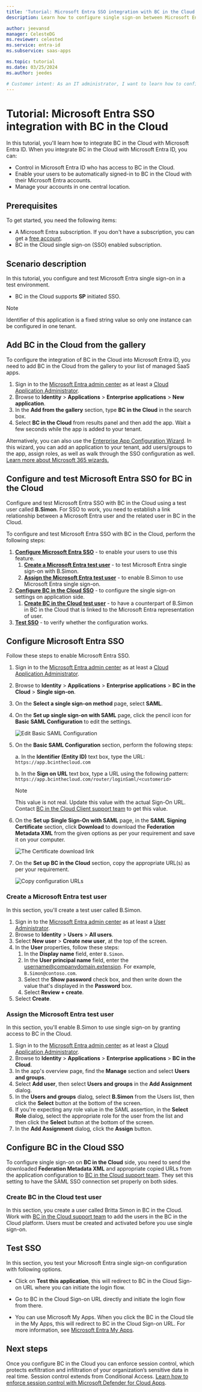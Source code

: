 ```yaml
---
title: 'Tutorial: Microsoft Entra SSO integration with BC in the Cloud'
description: Learn how to configure single sign-on between Microsoft Entra ID and BC in the Cloud.

author: jeevansd
manager: CelesteDG
ms.reviewer: celested
ms.service: entra-id
ms.subservice: saas-apps

ms.topic: tutorial
ms.date: 03/25/2024
ms.author: jeedes

# Customer intent: As an IT administrator, I want to learn how to configure single sign-on between Microsoft Entra ID and BC in the Cloud so that I can control who has access to BC in the Cloud, enable automatic sign-in with Microsoft Entra accounts, and manage my accounts in one central location.
---
```

# Tutorial: Microsoft Entra SSO integration with BC in the Cloud

In this tutorial, you'll learn how to integrate BC in the Cloud with Microsoft Entra ID. When you integrate BC in the Cloud with Microsoft Entra ID, you can:

* Control in Microsoft Entra ID who has access to BC in the Cloud.
* Enable your users to be automatically signed-in to BC in the Cloud with their Microsoft Entra accounts.
* Manage your accounts in one central location.

## Prerequisites

To get started, you need the following items:

* A Microsoft Entra subscription. If you don't have a subscription, you can get a [free account](https://azure.microsoft.com/free/).
* BC in the Cloud single sign-on (SSO) enabled subscription.

## Scenario description

In this tutorial, you configure and test Microsoft Entra single sign-on in a test environment.

* BC in the Cloud supports **SP** initiated SSO.

> [!NOTE]
> Identifier of this application is a fixed string value so only one instance can be configured in one tenant.

## Add BC in the Cloud from the gallery

To configure the integration of BC in the Cloud into Microsoft Entra ID, you need to add BC in the Cloud from the gallery to your list of managed SaaS apps.

1. Sign in to the [Microsoft Entra admin center](https://entra.microsoft.com) as at least a [Cloud Application Administrator](~/identity/role-based-access-control/permissions-reference.md#cloud-application-administrator).
1. Browse to **Identity** > **Applications** > **Enterprise applications** > **New application**.
1. In the **Add from the gallery** section, type **BC in the Cloud** in the search box.
1. Select **BC in the Cloud** from results panel and then add the app. Wait a few seconds while the app is added to your tenant.

 Alternatively, you can also use the [Enterprise App Configuration Wizard](https://portal.office.com/AdminPortal/home?Q=Docs#/azureadappintegration). In this wizard, you can add an application to your tenant, add users/groups to the app, assign roles, as well as walk through the SSO configuration as well. [Learn more about Microsoft 365 wizards.](/microsoft-365/admin/misc/azure-ad-setup-guides)

<a name='configure-and-test-azure-ad-sso-for-bc-in-the-cloud'></a>

## Configure and test Microsoft Entra SSO for BC in the Cloud

Configure and test Microsoft Entra SSO with BC in the Cloud using a test user called **B.Simon**. For SSO to work, you need to establish a link relationship between a Microsoft Entra user and the related user in BC in the Cloud.

To configure and test Microsoft Entra SSO with BC in the Cloud, perform the following steps:

1. **[Configure Microsoft Entra SSO](#configure-azure-ad-sso)** - to enable your users to use this feature.
    1. **[Create a Microsoft Entra test user](#create-an-azure-ad-test-user)** - to test Microsoft Entra single sign-on with B.Simon.
    1. **[Assign the Microsoft Entra test user](#assign-the-azure-ad-test-user)** - to enable B.Simon to use Microsoft Entra single sign-on.
1. **[Configure BC in the Cloud SSO](#configure-bc-in-the-cloud-sso)** - to configure the single sign-on settings on application side.
    1. **[Create BC in the Cloud test user](#create-bc-in-the-cloud-test-user)** - to have a counterpart of B.Simon in BC in the Cloud that is linked to the Microsoft Entra representation of user.
1. **[Test SSO](#test-sso)** - to verify whether the configuration works.

<a name='configure-azure-ad-sso'></a>

## Configure Microsoft Entra SSO

Follow these steps to enable Microsoft Entra SSO.

1. Sign in to the [Microsoft Entra admin center](https://entra.microsoft.com) as at least a [Cloud Application Administrator](~/identity/role-based-access-control/permissions-reference.md#cloud-application-administrator).
1. Browse to **Identity** > **Applications** > **Enterprise applications** > **BC in the Cloud** > **Single sign-on**.
1. On the **Select a single sign-on method** page, select **SAML**.
1. On the **Set up single sign-on with SAML** page, click the pencil icon for **Basic SAML Configuration** to edit the settings.

   ![Edit Basic SAML Configuration](common/edit-urls.png)

1. On the **Basic SAML Configuration** section, perform the following steps:

    a. In the **Identifier (Entity ID)** text box, type the URL:
    `https://app.bcinthecloud.com`

    b. In the **Sign on URL** text box, type a URL using the following pattern:
    `https://app.bcinthecloud.com/router/loginSaml/<customerid>`

    > [!NOTE]
    > This value is not real. Update this value with the actual Sign-On URL. Contact [BC in the Cloud Client support team](https://www.bcinthecloud.com/supportcenter/) to get this value.

1. On the **Set up Single Sign-On with SAML** page, in the **SAML Signing Certificate** section, click **Download** to download the **Federation Metadata XML** from the given options as per your requirement and save it on your computer.

    ![The Certificate download link](common/metadataxml.png)

1. On the **Set up BC in the Cloud** section, copy the appropriate URL(s) as per your requirement.

    ![Copy configuration URLs](common/copy-configuration-urls.png)

<a name='create-an-azure-ad-test-user'></a>

### Create a Microsoft Entra test user

In this section, you'll create a test user called B.Simon.

1. Sign in to the [Microsoft Entra admin center](https://entra.microsoft.com) as at least a [User Administrator](~/identity/role-based-access-control/permissions-reference.md#user-administrator).
1. Browse to **Identity** > **Users** > **All users**.
1. Select **New user** > **Create new user**, at the top of the screen.
1. In the **User** properties, follow these steps:
   1. In the **Display name** field, enter `B.Simon`.  
   1. In the **User principal name** field, enter the username@companydomain.extension. For example, `B.Simon@contoso.com`.
   1. Select the **Show password** check box, and then write down the value that's displayed in the **Password** box.
   1. Select **Review + create**.
1. Select **Create**.

<a name='assign-the-azure-ad-test-user'></a>

### Assign the Microsoft Entra test user

In this section, you'll enable B.Simon to use single sign-on by granting access to BC in the Cloud.

1. Sign in to the [Microsoft Entra admin center](https://entra.microsoft.com) as at least a [Cloud Application Administrator](~/identity/role-based-access-control/permissions-reference.md#cloud-application-administrator).
1. Browse to **Identity** > **Applications** > **Enterprise applications** > **BC in the Cloud**.
1. In the app's overview page, find the **Manage** section and select **Users and groups**.
1. Select **Add user**, then select **Users and groups** in the **Add Assignment** dialog.
1. In the **Users and groups** dialog, select **B.Simon** from the Users list, then click the **Select** button at the bottom of the screen.
1. If you're expecting any role value in the SAML assertion, in the **Select Role** dialog, select the appropriate role for the user from the list and then click the **Select** button at the bottom of the screen.
1. In the **Add Assignment** dialog, click the **Assign** button.

## Configure BC in the Cloud SSO

To configure single sign-on on **BC in the Cloud** side, you need to send the downloaded **Federation Metadata XML** and appropriate copied URLs from the application configuration to [BC in the Cloud support team](https://www.bcinthecloud.com/supportcenter/). They set this setting to have the SAML SSO connection set properly on both sides.

### Create BC in the Cloud test user

In this section, you create a user called Britta Simon in BC in the Cloud. Work with [BC in the Cloud support team](https://www.bcinthecloud.com/supportcenter/) to add the users in the BC in the Cloud platform. Users must be created and activated before you use single sign-on.

## Test SSO

In this section, you test your Microsoft Entra single sign-on configuration with following options. 

* Click on **Test this application**, this will redirect to BC in the Cloud Sign-on URL where you can initiate the login flow. 

* Go to BC in the Cloud Sign-on URL directly and initiate the login flow from there.

* You can use Microsoft My Apps. When you click the BC in the Cloud tile in the My Apps, this will redirect to BC in the Cloud Sign-on URL. For more information, see [Microsoft Entra My Apps](/azure/active-directory/manage-apps/end-user-experiences#azure-ad-my-apps).

## Next steps

Once you configure BC in the Cloud you can enforce session control, which protects exfiltration and infiltration of your organization’s sensitive data in real time. Session control extends from Conditional Access. [Learn how to enforce session control with Microsoft Defender for Cloud Apps](/cloud-app-security/proxy-deployment-aad).
